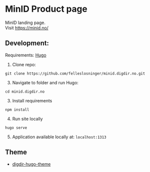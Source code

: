 # MinID Product page

MinID landing page.   
Visit https://minid.no/

## Development:

Requirements: [Hugo](https://gohugo.io/) 

1. Clone repo: 
```shell
git clone https://github.com/felleslosninger/minid.digdir.no.git
```

3. Navigate to folder and run Hugo:
```shell
cd minid.digdir.no
```

3. Install requirements
```shell
npm install
```

4. Run site locally
```shell
hugo serve
```

5. Application available locally at: `localhost:1313`

## Theme
- [digdir-hugo-theme](https://github.com/felleslosninger/digdir-hugo-theme)
